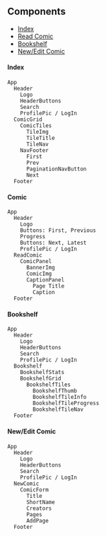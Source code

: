 <a name="components"></a>
## Components
  - [Index](#index)
  - [Read Comic](#comic)
  - [Bookshelf](#bookshelf)
  - [New/Edit Comic](#new)

<a name="index"></a>
#### Index
    App
      Header
        Logo
        HeaderButtons
        Search
        ProfilePic / LogIn
      ComicGrid
        ComicTiles
          TileImg
          TileTitle
          TileNav
        NavFooter
          First
          Prev
          PaginationNavButton
          Next
      Footer

<a name="comic"></a>
#### Comic
    App
      Header
        Logo
        Buttons: First, Previous
        Progress
        Buttons: Next, Latest
        ProfilePic / LogIn
      ReadComic
        ComicPanel
          BannerImg
          ComicImg
          CaptionPanel
            Page Title
            Caption
      Footer

<a name="bookshelf"></a>
#### Bookshelf
    App
      Header
        Logo
        HeaderButtons
        Search
        ProfilePic / LogIn
      Bookshelf
        BookshelfStats
        BookshelfGrid
          BookshelfTiles
            BookshelfThumb
            BookshelfTileInfo
            BookshelfTileProgress
            BookshelfTileNav
      Footer

<a name="new"></a>
#### New/Edit Comic
    App
      Header
        Logo
        HeaderButtons
        Search
        ProfilePic / LogIn
      NewComic
        ComicForm
          Title
          ShortName
          Creators
          Pages
          AddPage
      Footer
